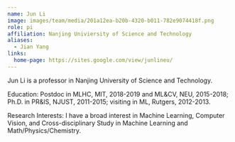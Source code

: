 ```yaml
---
name: Jun Li
image: images/team/media/201a12ea-b20b-4320-b011-782e9074418f.png
role: pi
affiliation: Nanjing Univiersity of Science and Technology
aliases:
  - Jian Yang
links:
  home-page: https://sites.google.com/view/junlineu/
---
```


Jun Li is a professor in Nanjing University of Science and Technology.

Education: Postdoc in MLHC, MIT, 2018-2019 and ML&CV, NEU, 2015-2018; Ph.D. in PR&IS, NJUST, 2011-2015; visiting in ML, Rutgers, 2012-2013. 

Research Interests: I have a broad interest in Machine Learning, Computer Vision, and Cross-disciplinary Study in Machine Learning and Math/Physics/Chemistry. 
